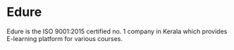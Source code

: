 # Edure
Edure is the ISO 9001:2015 certified no. 1 company in Kerala which provides E-learning platform for various courses.
